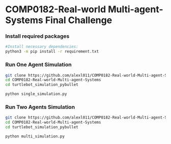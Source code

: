 # COMP0182-Real-world Multi-agent-Systems Final Challenge
### Install required packages
```bash
#Install necessary dependencies: 
python3 -m pip install -r requirement.txt
```

### Run One Agent Simulation
```bash
git clone https://github.com/alexl011/COMP0182-Real-world-Multi-agent-Systems.git
cd COMP0182-Real-world-Multi-agent-Systems
cd turtlebot_simulation_pybullet

python single_simulation.py
```

### Run Two Agents Simulation
```bash
git clone https://github.com/alexl011/COMP0182-Real-world-Multi-agent-Systems.git
cd COMP0182-Real-world-Multi-agent-Systems
cd turtlebot_simulation_pybullet

python multi_simulation.py
```
